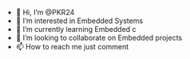 - 👋 Hi, I’m @PKR24
- 👀 I’m interested in Embedded Systems
- 🌱 I’m currently learning Embedded c
- 💞️ I’m looking to collaborate on Embedded projects
- 📫 How to reach me just comment

<!---
PKR24/PKR24 is a ✨ special ✨ repository because its `README.md` (this file) appears on your GitHub profile.
You can click the Preview link to take a look at your changes.
--->
